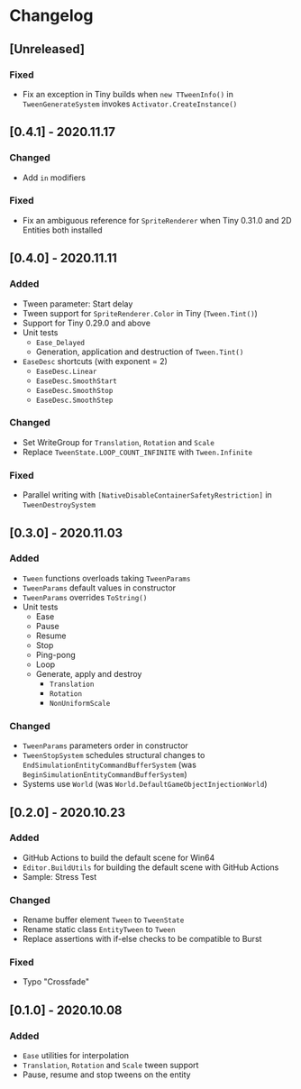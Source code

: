 # Changelog

## [Unreleased]

### Fixed

- Fix an exception in Tiny builds when `new TTweenInfo()` in `TweenGenerateSystem` invokes `Activator.CreateInstance()`

## [0.4.1] - 2020.11.17

### Changed

- Add `in` modifiers

### Fixed

- Fix an ambiguous reference for `SpriteRenderer` when Tiny 0.31.0 and 2D Entities both installed

## [0.4.0] - 2020.11.11

### Added

- Tween parameter: Start delay
- Tween support for `SpriteRenderer.Color` in Tiny (`Tween.Tint()`)
- Support for Tiny 0.29.0 and above
- Unit tests
    - `Ease_Delayed`
    - Generation, application and destruction of `Tween.Tint()`
- `EaseDesc` shortcuts (with exponent = 2)
    - `EaseDesc.Linear`
    - `EaseDesc.SmoothStart`
    - `EaseDesc.SmoothStop`
    - `EaseDesc.SmoothStep`

### Changed

- Set WriteGroup for `Translation`, `Rotation` and `Scale`
- Replace `TweenState.LOOP_COUNT_INFINITE` with `Tween.Infinite`

### Fixed

- Parallel writing with `[NativeDisableContainerSafetyRestriction]` in `TweenDestroySystem`

## [0.3.0] - 2020.11.03

### Added

- `Tween` functions overloads taking `TweenParams`
- `TweenParams` default values in constructor
- `TweenParams` overrides `ToString()`
- Unit tests
    - Ease
    - Pause
    - Resume
    - Stop
    - Ping-pong
    - Loop
    - Generate, apply and destroy
        - `Translation`
        - `Rotation`
        - `NonUniformScale`

### Changed

- `TweenParams` parameters order in constructor
- `TweenStopSystem` schedules structural changes to `EndSimulationEntityCommandBufferSystem` (was `BeginSimulationEntityCommandBufferSystem`)
- Systems use `World` (was `World.DefaultGameObjectInjectionWorld`)

## [0.2.0] - 2020.10.23

### Added

- GitHub Actions to build the default scene for Win64
- `Editor.BuildUtils` for building the default scene with GitHub Actions
- Sample: Stress Test

### Changed

- Rename buffer element `Tween` to `TweenState`
- Rename static class `EntityTween` to `Tween`
- Replace assertions with if-else checks to be compatible to Burst

### Fixed

- Typo "Crossfade"

## [0.1.0] - 2020.10.08

### Added

- `Ease` utilities for interpolation
- `Translation`, `Rotation` and `Scale` tween support
- Pause, resume and stop tweens on the entity

